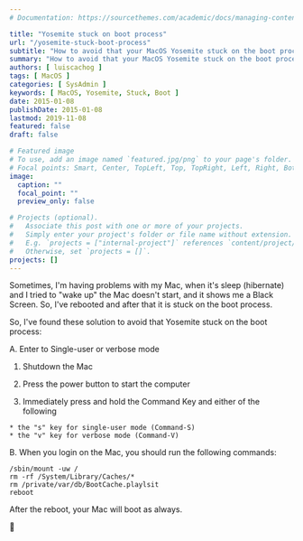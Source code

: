```yaml
---
# Documentation: https://sourcethemes.com/academic/docs/managing-content/

title: "Yosemite stuck on boot process"
url: "/yosemite-stuck-boot-process"
subtitle: "How to avoid that your MacOS Yosemite stuck on the boot process"
summary: "How to avoid that your MacOS Yosemite stuck on the boot process"
authors: [ luiscachog ]
tags: [ MacOS ]
categories: [ SysAdmin ]
keywords: [ MacOS, Yosemite, Stuck, Boot ]
date: 2015-01-08
publishDate: 2015-01-08
lastmod: 2019-11-08
featured: false
draft: false

# Featured image
# To use, add an image named `featured.jpg/png` to your page's folder.
# Focal points: Smart, Center, TopLeft, Top, TopRight, Left, Right, BottomLeft, Bottom, BottomRight.
image:
  caption: ""
  focal_point: ""
  preview_only: false

# Projects (optional).
#   Associate this post with one or more of your projects.
#   Simply enter your project's folder or file name without extension.
#   E.g. `projects = ["internal-project"]` references `content/project/deep-learning/index.md`.
#   Otherwise, set `projects = []`.
projects: []
---
```


Sometimes, I'm having problems with my Mac, when it's sleep (hibernate) and I tried to "wake up" the Mac doesn't start, and it shows me a Black Screen. So, I've rebooted and after that it is stuck on the boot process.
  
So, I've found these solution to avoid that Yosemite stuck on the boot process:

A. Enter to Single-user or verbose mode
  
  1. Shutdown the Mac
  
  2. Press the power button to start the computer
  
  3. Immediately press and hold the Command Key and either of the following

    * the "s" key for single-user mode (Command-S)
    * the "v" key for verbose mode (Command-V)

B. When you login on the Mac, you should run the following commands:

```shell
/sbin/mount -uw /
rm -rf /System/Library/Caches/*
rm /private/var/db/BootCache.playlsit
reboot
```

After the reboot, your Mac will boot as always. 

🙂